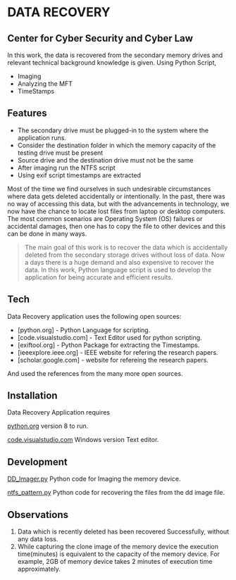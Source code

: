 # DATA RECOVERY
## Center for Cyber Security and Cyber Law

In this work, the data is recovered from the secondary memory drives and relevant technical background knowledge is given.
Using Python Script,
- Imaging
- Analyzing the MFT
- TimeStamps

## Features

- The secondary drive must be plugged-in to the system where the application runs.
- Consider the destination folder in which the memory capacity of the testing drive must be present
- Source drive and the destination drive must not be the same 
- After imaging run the NTFS script
- Using exif script timestamps are extracted

Most of the time we find ourselves in such undesirable circumstances where data gets deleted accidentally or intentionally. In the past, there was no way of accessing this data, but with the advancements in technology, we now have the chance to locate lost files from laptop or desktop computers. The most common scenarios are Operating System (OS) failures or accidental damages, then one has to copy the file to other devices and this can be done in many ways.


> The main goal of this work is to recover the data which is accidentally deleted from the secondary storage drives without loss of data. Now a days there is a huge demand and also expensive to recover the data. In this work, Python language script is used to develop the application for being accurate and efficient results.

## Tech

Data Recovery application uses the following open sources:

- [python.org] - Python Language for scripting.
- [code.visualstudio.com] - Text Editor used for python scripting.
- [exiftool.org] - Python Package for extracting the Timestamps.
- [ieeexplore.ieee.org] - IEEE website for refering the research papers.
- [scholar.google.com] - website for refereing the research papers.

And used the references from the many more open sources.

## Installation

Data Recovery Application requires 

[python.org](www.python.org) version 8 to run.

[code.visualstudio.com](https://code.visualstudio.com/) Windows version Text editor.              

## Development
[DD_Imager.py](https://drive.google.com/file/d/1J4mPRt0diSIyHlQ0Q6iASRZs4ixTKxQ-/view?usp=sharing) Python code for Imaging the memory device.

[ntfs_pattern.py](https://drive.google.com/file/d/13PYXC7GluImiUHeFPhJjB0C3juKYqu-y/view?usp=sharing) Python code for recovering the files from the dd image file.

## Observations
1. Data which is recently deleted has been recovered Successfully, without any data loss.
2. While capturing the clone image of the memory device the execution time(minutes) is equivalent to the capacity of the memory device. For example, 2GB of memory device takes 2 minutes of execution time approximately.

